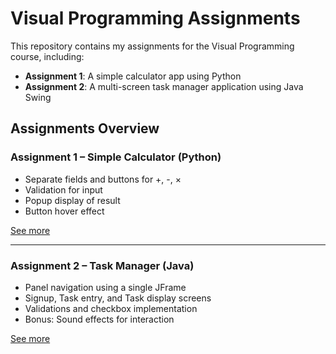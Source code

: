 # Visual Programming Assignments

This repository contains my assignments for the Visual Programming course, including:

- **Assignment 1**: A simple calculator app using Python
- **Assignment 2**: A multi-screen task manager application using Java Swing

## Assignments Overview

### Assignment 1 – Simple Calculator (Python)

- Separate fields and buttons for +, -, ×
- Validation for input
- Popup display of result
- Button hover effect

[See more](visual-programming-assignments)

---

### Assignment 2 – Task Manager (Java)

- Panel navigation using a single JFrame
- Signup, Task entry, and Task display screens
- Validations and checkbox implementation
- Bonus: Sound effects for interaction

[See more](./Assignment2_TaskApp/README.md)
